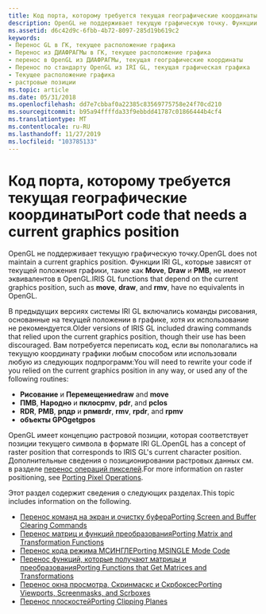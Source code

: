 ```yaml
---
title: Код порта, которому требуется текущая географические координаты
description: OpenGL не поддерживает текущую графическую точку. Функции IRI GL, которые зависят от текущей положения графики, такие как Move, Draw и РМВ, не имеют эквивалентов в OpenGL.
ms.assetid: d6c42d9c-6fbb-4b72-8097-285d19b619c2
keywords:
- Перенос GL в ГК, текущее расположение графика
- Перенос из ДИАФРАГМы в ГК, текущее расположение графика
- перенос в OpenGL из ДИАФРАГМы, текущая географические координаты
- Перенос по стандарту OpenGL из IRI GL, текущая графическая графика
- Текущее расположение графика
- растровые позиции
ms.topic: article
ms.date: 05/31/2018
ms.openlocfilehash: dd7e7cbbaf0a22385c83569775758e24f70cd210
ms.sourcegitcommit: b95a94ffffda33f9ebbdd41787c01866444b4cf4
ms.translationtype: MT
ms.contentlocale: ru-RU
ms.lasthandoff: 11/27/2019
ms.locfileid: "103785133"
---
```

# <a name="port-code-that-needs-a-current-graphics-position"></a><span data-ttu-id="cd693-110">Код порта, которому требуется текущая географические координаты</span><span class="sxs-lookup"><span data-stu-id="cd693-110">Port code that needs a current graphics position</span></span>

<span data-ttu-id="cd693-111">OpenGL не поддерживает текущую графическую точку.</span><span class="sxs-lookup"><span data-stu-id="cd693-111">OpenGL does not maintain a current graphics position.</span></span> <span data-ttu-id="cd693-112">Функции IRI GL, которые зависят от текущей положения графики, такие как **Move**, **Draw** и **РМВ**, не имеют эквивалентов в OpenGL.</span><span class="sxs-lookup"><span data-stu-id="cd693-112">IRIS GL functions that depend on the current graphics position, such as **move**, **draw**, and **rmv**, have no equivalents in OpenGL.</span></span>

<span data-ttu-id="cd693-113">В предыдущих версиях системы IRI GL включались команды рисования, основанные на текущей положении в графике, хотя их использование не рекомендуется.</span><span class="sxs-lookup"><span data-stu-id="cd693-113">Older versions of IRIS GL included drawing commands that relied upon the current graphics position, though their use has been discouraged.</span></span> <span data-ttu-id="cd693-114">Вам потребуется переписать код, если вы пополагались на текущую координату графики любым способом или использовали любую из следующих подпрограмм:</span><span class="sxs-lookup"><span data-stu-id="cd693-114">You will need to rewrite your code if you relied on the current graphics position in any way, or used any of the following routines:</span></span>

-   <span data-ttu-id="cd693-115">**Рисование** и **Перемещение**</span><span class="sxs-lookup"><span data-stu-id="cd693-115">**draw** and **move**</span></span>
-   <span data-ttu-id="cd693-116">**ПМВ**, **Народно** и **пклос**</span><span class="sxs-lookup"><span data-stu-id="cd693-116">**pmv**, **pdr**, and **pclos**</span></span>
-   <span data-ttu-id="cd693-117">**RDR**, **РМВ**, **рпдр** и **рпмв**</span><span class="sxs-lookup"><span data-stu-id="cd693-117">**rdr**, **rmv**, **rpdr**, and **rpmv**</span></span>
-   <span data-ttu-id="cd693-118">**объекты GPO**</span><span class="sxs-lookup"><span data-stu-id="cd693-118">**getgpos**</span></span>

<span data-ttu-id="cd693-119">OpenGL имеет концепцию растровой позиции, которая соответствует позиции текущего символа в формате IRI GL.</span><span class="sxs-lookup"><span data-stu-id="cd693-119">OpenGL has a concept of raster position that corresponds to IRIS GL's current character position.</span></span> <span data-ttu-id="cd693-120">Дополнительные сведения о позиционировании растровых данных см. в разделе [перенос операций пикселей](porting-pixel-operations.md).</span><span class="sxs-lookup"><span data-stu-id="cd693-120">For more information on raster positioning, see [Porting Pixel Operations](porting-pixel-operations.md).</span></span>

<span data-ttu-id="cd693-121">Этот раздел содержит сведения о следующих разделах.</span><span class="sxs-lookup"><span data-stu-id="cd693-121">This topic includes information on the following.</span></span>

-   [<span data-ttu-id="cd693-122">Перенос команд на экран и очистку буфера</span><span class="sxs-lookup"><span data-stu-id="cd693-122">Porting Screen and Buffer Clearing Commands</span></span>](porting-screen-and-buffer-clearing-commands.md)
-   [<span data-ttu-id="cd693-123">Перенос матриц и функций преобразования</span><span class="sxs-lookup"><span data-stu-id="cd693-123">Porting Matrix and Transformation Functions</span></span>](porting-matrix-and-transformation-functions.md)
-   [<span data-ttu-id="cd693-124">Перенос кода режима МСИНГЛЕ</span><span class="sxs-lookup"><span data-stu-id="cd693-124">Porting MSINGLE Mode Code</span></span>](porting-msingle-mode-code.md)
-   [<span data-ttu-id="cd693-125">Перенос функций, которые получают матрицы и преобразования</span><span class="sxs-lookup"><span data-stu-id="cd693-125">Porting Functions that Get Matrices and Transformations</span></span>](porting-functions-that-get-matrices-and-transformations.md)
-   [<span data-ttu-id="cd693-126">Перенос окна просмотра, Скринмаскс и Скрбоксес</span><span class="sxs-lookup"><span data-stu-id="cd693-126">Porting Viewports, Screenmasks, and Scrboxes</span></span>](porting-viewports--screenmasks--and-scrboxes.md)
-   [<span data-ttu-id="cd693-127">Перенос плоскостей</span><span class="sxs-lookup"><span data-stu-id="cd693-127">Porting Clipping Planes</span></span>](porting-clipping-planes.md)

 

 




